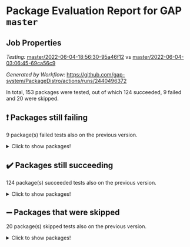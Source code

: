 # Package Evaluation Report for GAP `master`

## Job Properties

*Testing:* [master/2022-06-04-18:56:30-95a46f12](https://github.com/gap-system/PackageDistro/blob/data/reports/master/2022-06-04-18:56:30-95a46f12) vs [master/2022-06-04-03:06:45-69ca56c9](https://github.com/gap-system/PackageDistro/blob/data/reports/master/2022-06-04-03:06:45-69ca56c9)

*Generated by Workflow:* https://github.com/gap-system/PackageDistro/actions/runs/2440496372

In total, 153 packages were tested, out of which 124 succeeded, 9 failed and 20 were skipped.

## :exclamation: Packages still failing

9 package(s) failed tests also on the previous version.
<details><summary>Click to show packages!</summary>

- fining 1.4.1 [(failure)](https://github.com/gap-system/PackageDistro/runs/6739997311?check_suite_focus=true)
- francy 1.2.4 [(failure)](https://github.com/gap-system/PackageDistro/runs/6739997487?check_suite_focus=true)
- hap 1.39 [(failure)](https://github.com/gap-system/PackageDistro/runs/6739997771?check_suite_focus=true)
- normalizinterface 1.3.2 [(failure)](https://github.com/gap-system/PackageDistro/runs/6739998493?check_suite_focus=true)
- packagemanager 1.2 [(failure)](https://github.com/gap-system/PackageDistro/runs/6739998623?check_suite_focus=true)
- rcwa 4.6.4 [(failure)](https://github.com/gap-system/PackageDistro/runs/6739998868?check_suite_focus=true)
- recog 1.3.2 [(failure)](https://github.com/gap-system/PackageDistro/runs/6739998909?check_suite_focus=true)
- semigroups 4.0.0 [(failure)](https://github.com/gap-system/PackageDistro/runs/6739999044?check_suite_focus=true)
- ugaly 4.0.2 [(failure)](https://github.com/gap-system/PackageDistro/runs/6739999582?check_suite_focus=true)
</details>

## :heavy_check_mark: Packages still succeeding

124 package(s) succeeded tests also on the previous version.
<details><summary>Click to show packages!</summary>

- ace 5.4 [(success)](https://github.com/gap-system/PackageDistro/runs/6739996253?check_suite_focus=true)
- aclib 1.3.2 [(success)](https://github.com/gap-system/PackageDistro/runs/6739996266?check_suite_focus=true)
- agt 0.2 [(success)](https://github.com/gap-system/PackageDistro/runs/6739996291?check_suite_focus=true)
- alnuth 3.2.1 [(success)](https://github.com/gap-system/PackageDistro/runs/6739996322?check_suite_focus=true)
- anupq 3.2.6 [(success)](https://github.com/gap-system/PackageDistro/runs/6739996351?check_suite_focus=true)
- atlasrep 2.1.2 [(success)](https://github.com/gap-system/PackageDistro/runs/6739996385?check_suite_focus=true)
- autodoc 2022.03.10 [(success)](https://github.com/gap-system/PackageDistro/runs/6739996447?check_suite_focus=true)
- automata 1.15 [(success)](https://github.com/gap-system/PackageDistro/runs/6739996522?check_suite_focus=true)
- automgrp 1.3.2 [(success)](https://github.com/gap-system/PackageDistro/runs/6739996544?check_suite_focus=true)
- autpgrp 1.10.2 [(success)](https://github.com/gap-system/PackageDistro/runs/6739996571?check_suite_focus=true)
- cap 2022.05-09 [(success)](https://github.com/gap-system/PackageDistro/runs/6739996593?check_suite_focus=true)
- caratinterface 2.3.3 [(success)](https://github.com/gap-system/PackageDistro/runs/6739996611?check_suite_focus=true)
- cddinterface 2020.06.24 [(success)](https://github.com/gap-system/PackageDistro/runs/6739996629?check_suite_focus=true)
- circle 1.6.5 [(success)](https://github.com/gap-system/PackageDistro/runs/6739996644?check_suite_focus=true)
- classicpres 1.22 [(success)](https://github.com/gap-system/PackageDistro/runs/6739996656?check_suite_focus=true)
- cohomolo 1.6.10 [(success)](https://github.com/gap-system/PackageDistro/runs/6739996671?check_suite_focus=true)
- congruence 1.2.4 [(success)](https://github.com/gap-system/PackageDistro/runs/6739996686?check_suite_focus=true)
- corelg 1.56 [(success)](https://github.com/gap-system/PackageDistro/runs/6739996702?check_suite_focus=true)
- crime 1.6 [(success)](https://github.com/gap-system/PackageDistro/runs/6739996718?check_suite_focus=true)
- crisp 1.4.5 [(success)](https://github.com/gap-system/PackageDistro/runs/6739996728?check_suite_focus=true)
- crypting 0.10 [(success)](https://github.com/gap-system/PackageDistro/runs/6739996746?check_suite_focus=true)
- cryst 4.1.24 [(success)](https://github.com/gap-system/PackageDistro/runs/6739996767?check_suite_focus=true)
- crystcat 1.1.9 [(success)](https://github.com/gap-system/PackageDistro/runs/6739996789?check_suite_focus=true)
- ctbllib 1.3.4 [(success)](https://github.com/gap-system/PackageDistro/runs/6739996810?check_suite_focus=true)
- cubefree 1.19 [(success)](https://github.com/gap-system/PackageDistro/runs/6739996844?check_suite_focus=true)
- curlinterface 2.2.2 [(success)](https://github.com/gap-system/PackageDistro/runs/6739996871?check_suite_focus=true)
- cvec 2.7.5 [(success)](https://github.com/gap-system/PackageDistro/runs/6739996905?check_suite_focus=true)
- datastructures 0.2.7 [(success)](https://github.com/gap-system/PackageDistro/runs/6739996938?check_suite_focus=true)
- deepthought 1.0.5 [(success)](https://github.com/gap-system/PackageDistro/runs/6739996983?check_suite_focus=true)
- design 1.7 [(success)](https://github.com/gap-system/PackageDistro/runs/6739997013?check_suite_focus=true)
- difsets 2.3.1 [(success)](https://github.com/gap-system/PackageDistro/runs/6739997056?check_suite_focus=true)
- digraphs 1.5.3 [(success)](https://github.com/gap-system/PackageDistro/runs/6739997092?check_suite_focus=true)
- edim 1.3.5 [(success)](https://github.com/gap-system/PackageDistro/runs/6739997129?check_suite_focus=true)
- example 4.3.1 [(success)](https://github.com/gap-system/PackageDistro/runs/6739997182?check_suite_focus=true)
- factint 1.6.3 [(success)](https://github.com/gap-system/PackageDistro/runs/6739997217?check_suite_focus=true)
- ferret 1.0.7 [(success)](https://github.com/gap-system/PackageDistro/runs/6739997241?check_suite_focus=true)
- fga 1.4.0 [(success)](https://github.com/gap-system/PackageDistro/runs/6739997277?check_suite_focus=true)
- float 1.0.3 [(success)](https://github.com/gap-system/PackageDistro/runs/6739997340?check_suite_focus=true)
- format 1.4.3 [(success)](https://github.com/gap-system/PackageDistro/runs/6739997375?check_suite_focus=true)
- forms 1.2.7 [(success)](https://github.com/gap-system/PackageDistro/runs/6739997401?check_suite_focus=true)
- fplsa 1.2.5 [(success)](https://github.com/gap-system/PackageDistro/runs/6739997435?check_suite_focus=true)
- fr 2.4.8 [(success)](https://github.com/gap-system/PackageDistro/runs/6739997466?check_suite_focus=true)
- fwtree 1.3 [(success)](https://github.com/gap-system/PackageDistro/runs/6739997512?check_suite_focus=true)
- gbnp 1.0.5 [(success)](https://github.com/gap-system/PackageDistro/runs/6739997531?check_suite_focus=true)
- generalizedmorphismsforcap 2022.05-01 [(success)](https://github.com/gap-system/PackageDistro/runs/6739997552?check_suite_focus=true)
- genss 1.6.6 [(success)](https://github.com/gap-system/PackageDistro/runs/6739997565?check_suite_focus=true)
- gradedringforhomalg 2022.03-01 [(success)](https://github.com/gap-system/PackageDistro/runs/6739997590?check_suite_focus=true)
- grape 4.8.5 [(success)](https://github.com/gap-system/PackageDistro/runs/6739997625?check_suite_focus=true)
- groupoids 1.69 [(success)](https://github.com/gap-system/PackageDistro/runs/6739997659?check_suite_focus=true)
- grpconst 2.6.2 [(success)](https://github.com/gap-system/PackageDistro/runs/6739997691?check_suite_focus=true)
- guarana 0.96.3 [(success)](https://github.com/gap-system/PackageDistro/runs/6739997718?check_suite_focus=true)
- guava 3.16 [(success)](https://github.com/gap-system/PackageDistro/runs/6739997741?check_suite_focus=true)
- hapcryst 0.1.14 [(success)](https://github.com/gap-system/PackageDistro/runs/6739997794?check_suite_focus=true)
- hecke 1.5.3 [(success)](https://github.com/gap-system/PackageDistro/runs/6739997821?check_suite_focus=true)
- help 3.5 [(success)](https://github.com/gap-system/PackageDistro/runs/6739997853?check_suite_focus=true)
- idrel 2.44 [(success)](https://github.com/gap-system/PackageDistro/runs/6739997871?check_suite_focus=true)
- images 1.3.1 [(success)](https://github.com/gap-system/PackageDistro/runs/6739997892?check_suite_focus=true)
- intpic 0.2.4 [(success)](https://github.com/gap-system/PackageDistro/runs/6739997909?check_suite_focus=true)
- io 4.7.2 [(success)](https://github.com/gap-system/PackageDistro/runs/6739997965?check_suite_focus=true)
- irredsol 1.4.3 [(success)](https://github.com/gap-system/PackageDistro/runs/6739998002?check_suite_focus=true)
- json 2.1.0 [(success)](https://github.com/gap-system/PackageDistro/runs/6739998040?check_suite_focus=true)
- jupyterkernel 1.4.1 [(success)](https://github.com/gap-system/PackageDistro/runs/6739998069?check_suite_focus=true)
- jupyterviz 1.5.1 [(success)](https://github.com/gap-system/PackageDistro/runs/6739998107?check_suite_focus=true)
- kan 1.34 [(success)](https://github.com/gap-system/PackageDistro/runs/6739998138?check_suite_focus=true)
- kbmag 1.5.9 [(success)](https://github.com/gap-system/PackageDistro/runs/6739998163?check_suite_focus=true)
- laguna 3.9.5 [(success)](https://github.com/gap-system/PackageDistro/runs/6739998181?check_suite_focus=true)
- liealgdb 2.2.1 [(success)](https://github.com/gap-system/PackageDistro/runs/6739998196?check_suite_focus=true)
- liepring 2.6 [(success)](https://github.com/gap-system/PackageDistro/runs/6739998207?check_suite_focus=true)
- liering 2.4.2 [(success)](https://github.com/gap-system/PackageDistro/runs/6739998223?check_suite_focus=true)
- linearalgebraforcap 2022.05-04 [(success)](https://github.com/gap-system/PackageDistro/runs/6739998246?check_suite_focus=true)
- loops 3.4.1 [(success)](https://github.com/gap-system/PackageDistro/runs/6739998283?check_suite_focus=true)
- lpres 1.0.3 [(success)](https://github.com/gap-system/PackageDistro/runs/6739998297?check_suite_focus=true)
- majoranaalgebras 1.4 [(success)](https://github.com/gap-system/PackageDistro/runs/6739998318?check_suite_focus=true)
- mapclass 1.4.5 [(success)](https://github.com/gap-system/PackageDistro/runs/6739998339?check_suite_focus=true)
- matgrp 0.64 [(success)](https://github.com/gap-system/PackageDistro/runs/6739998357?check_suite_focus=true)
- modisom 2.5.2 [(success)](https://github.com/gap-system/PackageDistro/runs/6739998366?check_suite_focus=true)
- modulepresentationsforcap 2022.05-03 [(success)](https://github.com/gap-system/PackageDistro/runs/6739998380?check_suite_focus=true)
- monoidalcategories 2022.05-06 [(success)](https://github.com/gap-system/PackageDistro/runs/6739998400?check_suite_focus=true)
- nconvex 2020.11-04 [(success)](https://github.com/gap-system/PackageDistro/runs/6739998417?check_suite_focus=true)
- nilmat 1.4.1 [(success)](https://github.com/gap-system/PackageDistro/runs/6739998446?check_suite_focus=true)
- nock 1.5 [(success)](https://github.com/gap-system/PackageDistro/runs/6739998466?check_suite_focus=true)
- nq 2.5.8 [(success)](https://github.com/gap-system/PackageDistro/runs/6739998517?check_suite_focus=true)
- numericalsgps 1.3.0 [(success)](https://github.com/gap-system/PackageDistro/runs/6739998542?check_suite_focus=true)
- openmath 11.5.1 [(success)](https://github.com/gap-system/PackageDistro/runs/6739998571?check_suite_focus=true)
- orb 4.8.4 [(success)](https://github.com/gap-system/PackageDistro/runs/6739998598?check_suite_focus=true)
- patternclass 2.4.2 [(success)](https://github.com/gap-system/PackageDistro/runs/6739998651?check_suite_focus=true)
- permut 2.0.4 [(success)](https://github.com/gap-system/PackageDistro/runs/6739998676?check_suite_focus=true)
- polenta 1.3.10 [(success)](https://github.com/gap-system/PackageDistro/runs/6739998699?check_suite_focus=true)
- polymaking 0.8.6 [(success)](https://github.com/gap-system/PackageDistro/runs/6739998738?check_suite_focus=true)
- primgrp 3.4.2 [(success)](https://github.com/gap-system/PackageDistro/runs/6739998773?check_suite_focus=true)
- profiling 2.5.0 [(success)](https://github.com/gap-system/PackageDistro/runs/6739998789?check_suite_focus=true)
- qpa 1.33 [(success)](https://github.com/gap-system/PackageDistro/runs/6739998807?check_suite_focus=true)
- quagroup 1.8.3 [(success)](https://github.com/gap-system/PackageDistro/runs/6739998831?check_suite_focus=true)
- radiroot 2.9 [(success)](https://github.com/gap-system/PackageDistro/runs/6739998847?check_suite_focus=true)
- rds 1.8 [(success)](https://github.com/gap-system/PackageDistro/runs/6739998890?check_suite_focus=true)
- repndecomp 1.2.1 [(success)](https://github.com/gap-system/PackageDistro/runs/6739998925?check_suite_focus=true)
- repsn 3.1.0 [(success)](https://github.com/gap-system/PackageDistro/runs/6739998943?check_suite_focus=true)
- resclasses 4.7.2 [(success)](https://github.com/gap-system/PackageDistro/runs/6739998995?check_suite_focus=true)
- scscp 2.3.1 [(success)](https://github.com/gap-system/PackageDistro/runs/6739999021?check_suite_focus=true)
- sglppow 2.2 [(success)](https://github.com/gap-system/PackageDistro/runs/6739999093?check_suite_focus=true)
- sgpviz 0.999.5 [(success)](https://github.com/gap-system/PackageDistro/runs/6739999138?check_suite_focus=true)
- simpcomp 2.1.14 [(success)](https://github.com/gap-system/PackageDistro/runs/6739999174?check_suite_focus=true)
- singular 2020.12.18 [(success)](https://github.com/gap-system/PackageDistro/runs/6739999202?check_suite_focus=true)
- sla 1.5.3 [(success)](https://github.com/gap-system/PackageDistro/runs/6739999249?check_suite_focus=true)
- smallgrp 1.5 [(success)](https://github.com/gap-system/PackageDistro/runs/6739999271?check_suite_focus=true)
- smallsemi 0.6.13 [(success)](https://github.com/gap-system/PackageDistro/runs/6739999297?check_suite_focus=true)
- sonata 2.9.4 [(success)](https://github.com/gap-system/PackageDistro/runs/6739999325?check_suite_focus=true)
- sophus 1.25 [(success)](https://github.com/gap-system/PackageDistro/runs/6739999361?check_suite_focus=true)
- spinsym 1.5.2 [(success)](https://github.com/gap-system/PackageDistro/runs/6739999382?check_suite_focus=true)
- symbcompcc 1.3.2 [(success)](https://github.com/gap-system/PackageDistro/runs/6739999419?check_suite_focus=true)
- thelma 1.3 [(success)](https://github.com/gap-system/PackageDistro/runs/6739999441?check_suite_focus=true)
- tomlib 1.2.9 [(success)](https://github.com/gap-system/PackageDistro/runs/6739999478?check_suite_focus=true)
- toric 1.9.5 [(success)](https://github.com/gap-system/PackageDistro/runs/6739999522?check_suite_focus=true)
- transgrp 3.6.2 [(success)](https://github.com/gap-system/PackageDistro/runs/6739999547?check_suite_focus=true)
- unipot 1.5 [(success)](https://github.com/gap-system/PackageDistro/runs/6739999603?check_suite_focus=true)
- unitlib 4.1.0 [(success)](https://github.com/gap-system/PackageDistro/runs/6739999637?check_suite_focus=true)
- utils 0.72 [(success)](https://github.com/gap-system/PackageDistro/runs/6739999657?check_suite_focus=true)
- uuid 0.7 [(success)](https://github.com/gap-system/PackageDistro/runs/6739999689?check_suite_focus=true)
- walrus 0.9991 [(success)](https://github.com/gap-system/PackageDistro/runs/6739999733?check_suite_focus=true)
- wedderga 4.10.2 [(success)](https://github.com/gap-system/PackageDistro/runs/6739999770?check_suite_focus=true)
- xmod 2.88 [(success)](https://github.com/gap-system/PackageDistro/runs/6739999814?check_suite_focus=true)
- xmodalg 1.22 [(success)](https://github.com/gap-system/PackageDistro/runs/6739999872?check_suite_focus=true)
- yangbaxter 0.10.0 [(success)](https://github.com/gap-system/PackageDistro/runs/6739999911?check_suite_focus=true)
- zeromqinterface 0.13 [(success)](https://github.com/gap-system/PackageDistro/runs/6739999946?check_suite_focus=true)
</details>

## :heavy_minus_sign: Packages that were skipped

20 package(s) skipped tests also on the previous version.
<details><summary>Click to show packages!</summary>

- 4ti2interface 2022.03-01 [(skipped)](https://github.com/gap-system/PackageDistro/runs/6739945523?check_suite_focus=true)
- browse 1.8.14 [(skipped)](https://github.com/gap-system/PackageDistro/runs/6739945523?check_suite_focus=true)
- examplesforhomalg 2022.03-01 [(skipped)](https://github.com/gap-system/PackageDistro/runs/6739945523?check_suite_focus=true)
- gapdoc 1.6.5 [(skipped)](https://github.com/gap-system/PackageDistro/runs/6739945523?check_suite_focus=true)
- gauss 2022.03-01 [(skipped)](https://github.com/gap-system/PackageDistro/runs/6739945523?check_suite_focus=true)
- gaussforhomalg 2022.03-01 [(skipped)](https://github.com/gap-system/PackageDistro/runs/6739945523?check_suite_focus=true)
- gradedmodules 2022.03-01 [(skipped)](https://github.com/gap-system/PackageDistro/runs/6739945523?check_suite_focus=true)
- homalg 2022.03-01 [(skipped)](https://github.com/gap-system/PackageDistro/runs/6739945523?check_suite_focus=true)
- homalgtocas 2022.03-01 [(skipped)](https://github.com/gap-system/PackageDistro/runs/6739945523?check_suite_focus=true)
- io_forhomalg 2022.03-01 [(skipped)](https://github.com/gap-system/PackageDistro/runs/6739945523?check_suite_focus=true)
- itc 1.5.1 [(skipped)](https://github.com/gap-system/PackageDistro/runs/6739945523?check_suite_focus=true)
- localizeringforhomalg 2022.03-01 [(skipped)](https://github.com/gap-system/PackageDistro/runs/6739945523?check_suite_focus=true)
- matricesforhomalg 2022.04-01 [(skipped)](https://github.com/gap-system/PackageDistro/runs/6739945523?check_suite_focus=true)
- modules 2022.03-01 [(skipped)](https://github.com/gap-system/PackageDistro/runs/6739945523?check_suite_focus=true)
- polycyclic 2.16 [(skipped)](https://github.com/gap-system/PackageDistro/runs/6739945523?check_suite_focus=true)
- ringsforhomalg 2022.04-01 [(skipped)](https://github.com/gap-system/PackageDistro/runs/6739945523?check_suite_focus=true)
- sco 2022.03-01 [(skipped)](https://github.com/gap-system/PackageDistro/runs/6739945523?check_suite_focus=true)
- toolsforhomalg 2022.05-01 [(skipped)](https://github.com/gap-system/PackageDistro/runs/6739945523?check_suite_focus=true)
- toricvarieties 2022.03.23 [(skipped)](https://github.com/gap-system/PackageDistro/runs/6739945523?check_suite_focus=true)
- xgap 4.31 [(skipped)](https://github.com/gap-system/PackageDistro/runs/6739945523?check_suite_focus=true)
</details>

